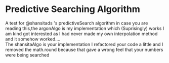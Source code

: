 # Predictive Searching Algorithm
A test for @shansitads 's predictiveSearch algorithm
in case you are reading this,the argonAlgo is my implementation which (Suprisingly) works I am kind got interested as I had never made my  own interpolation method and it somehow worked....<br>
The shansitaAlgo is your implementation I refactored your code a little and I removed the math.round because that gave a wrong feel that your numbers were being searched

